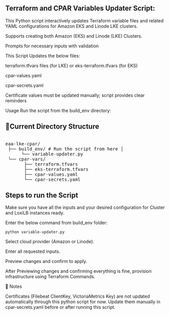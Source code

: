 ## Terraform and CPAR Variables Updater Script:

This Python script interactively updates Terraform variable files and related YAML configurations for Amazon EKS and Linode LKE clusters.

Supports creating both Amazon (EKS) and Linode (LKE) Clusters.

Prompts for necessary inputs with validation

This Script Updates the below files:

terraform.tfvars files (for LKE) or eks-terraform.tfvars (for EKS)

cpar-values.yaml

cpar-secrets.yaml


Certificate values must be updated manually; script provides clear reminders


Usage
Run the script from the build_env directory:

## 📂Current Directory Structure

<pre> 
eaa-lke-cpar/ 
 ├── build_env/ # Run the script from here │
      └── variable-updater.py 
 └── cpar-vars/ 
       ├── terraform.tfvars 
       ├── eks-terraform.tfvars 
       ├── cpar-values.yaml 
       └── cpar-secrets.yaml  </pre>

## Steps to run the Script

Make sure you have all the inputs and your desired configuration for Cluster and LoxiLB instances ready.

Enter the below command from build_env folder:

```python variable-updater.py```

Select cloud provider (Amazon or Linode).

Enter all requested inputs.

Preview changes and confirm to apply.

After Previewing changes and confirming everything is fine, provision infrastructure using Terraform Commands.


📝 Notes

Certificates (Filebeat ClientKey, VictoriaMetrics Key) are not updated automatically through this python script for now. Update them manually in cpar-secrets.yaml before or after running this script.
